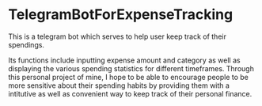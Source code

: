 # TelegramBotForExpenseTracking
This is a telegram bot which serves to help user keep track of their spendings.

Its functions include inputting expense amount and category as well as displaying the various spending statistics for different timeframes. Through this personal project of mine,
I hope to be able to encourage people to be more sensitive about their spending habits by providing them with a intitutive as well as convenient way to keep track of their personal
finance.
